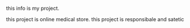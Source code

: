this info is my project.

this project is online medical store.
this project is responsibale and satetic 

